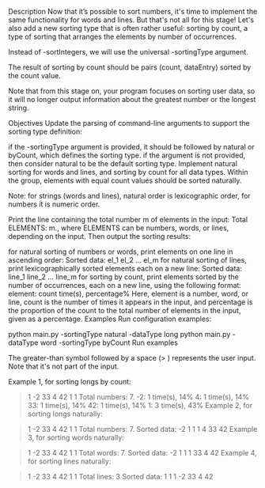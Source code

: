 Description
Now that it’s possible to sort numbers, it's time to implement the same functionality for words and lines. But that's not all for this stage! Let's also add a new sorting type that is often rather useful: sorting by count, a type of sorting that arranges the elements by number of occurrences.

Instead of -sortIntegers, we will use the universal -sortingType argument.

The result of sorting by count should be pairs (count, dataEntry) sorted by the count value.

Note that from this stage on, your program focuses on sorting user data, so it will no longer output information about the greatest number or the longest string.

Objectives
Update the parsing of command-line arguments to support the sorting type definition:

if the -sortingType argument is provided, it should be followed by natural or byCount, which defines the sorting type.
if the argument is not provided, then consider natural to be the default sorting type.
Implement natural sorting for words and lines, and sorting by count for all data types. Within the group, elements with equal count values should be sorted naturally.

Note: for strings (words and lines), natural order is lexicographic order, for numbers it is numeric order.

Print the line containing the total number m of elements in the input: Total ELEMENTS: m., where ELEMENTS can be numbers, words, or lines, depending on the input. Then output the sorting results:

for natural sorting of numbers or words, print elements on one line in ascending order:
Sorted data: el_1 el_2 ... el_m 
for natural sorting of lines, print lexicographically sorted elements each on a new line:
Sorted data:
line_1
line_2
…
line_m
for sorting by count, print elements sorted by the number of occurrences, each on a new line, using the following format:
element: count time(s), percentage%
Here, element is a number, word, or line, count is the number of times it appears in the input, and percentage is the proportion of the count to the total number of elements in the input, given as a percentage.
Examples
Run configuration examples:

python main.py -sortingType natural -dataType long
python main.py -dataType word -sortingType byCount
Run examples

The greater-than symbol followed by a space (> ) represents the user input. Note that it's not part of the input.

Example 1, for sorting longs by count:

> 1 -2   33 4
> 42
> 1                 1
Total numbers: 7.
-2: 1 time(s), 14%
4: 1 time(s), 14%
33: 1 time(s), 14%
42: 1 time(s), 14%
1: 3 time(s), 43%
Example 2, for sorting longs naturally:

> 1 -2   33 4
> 42
> 1                 1
Total numbers: 7.
Sorted data: -2 1 1 1 4 33 42 
Example 3, for sorting words naturally:

> 1 -2   33 4
> 42
> 1                 1
Total words: 7.
Sorted data: -2 1 1 1 33 4 42 
Example 4, for sorting lines naturally:

> 1 -2   33 4
> 42
> 1                 1
Total lines: 3
Sorted data:
1                 1
1 -2   33 4
42